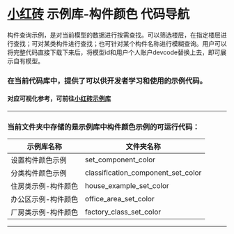 # [小红砖](www.bos.xyz) 示例库-构件颜色 代码导航


构件查询示例，是对当前模型的数据进行按需查找。可以筛选楼层，在指定楼层进行查找；可对某类构件进行查找；也可针对某个构件名称进行模糊查询。用户可以将完整代码直接下载下来后，将模型id和用户个人账户devcode替换上去，即可展示自有模型。

### 在当前代码库中，提供了可以供开发者学习和使用的示例代码。

#### 对应可视化参考，可前往[小红砖示例库](https://www.bos.xyz/examples/)

---

### 当前文件夹中存储的是示例库中构件颜色示例的可运行代码：

示例库名称 | 文件夹名称 
------------ | ------------- 
设置构件颜色示例 | set_component_color
分类构件颜色示例 | classification_component_set_color
住房类示例-构件颜色 | house_example_set_color
办公区示例-构件颜色 | office_area_set_color
厂房类示例-构件颜色 | factory_class_set_color

---
